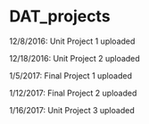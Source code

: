 # DAT_projects
12/8/2016: Unit Project 1 uploaded

12/18/2016: Unit Project 2 uploaded

1/5/2017: Final Project 1 uploaded

1/12/2017: Final Project 2 uploaded

1/16/2017: Unit Project 3 uploaded
